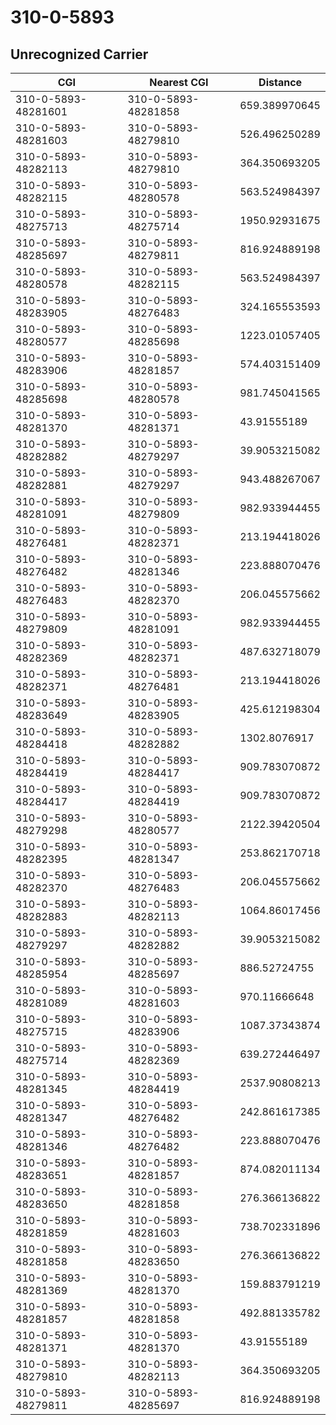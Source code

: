 # 310-0-5893
## Unrecognized Carrier


| CGI | Nearest CGI | Distance |
|-----|-------------|----------|
| 310-0-5893-48281601 | 310-0-5893-48281858 | 659.389970645 |
| 310-0-5893-48281603 | 310-0-5893-48279810 | 526.496250289 |
| 310-0-5893-48282113 | 310-0-5893-48279810 | 364.350693205 |
| 310-0-5893-48282115 | 310-0-5893-48280578 | 563.524984397 |
| 310-0-5893-48275713 | 310-0-5893-48275714 | 1950.92931675 |
| 310-0-5893-48285697 | 310-0-5893-48279811 | 816.924889198 |
| 310-0-5893-48280578 | 310-0-5893-48282115 | 563.524984397 |
| 310-0-5893-48283905 | 310-0-5893-48276483 | 324.165553593 |
| 310-0-5893-48280577 | 310-0-5893-48285698 | 1223.01057405 |
| 310-0-5893-48283906 | 310-0-5893-48281857 | 574.403151409 |
| 310-0-5893-48285698 | 310-0-5893-48280578 | 981.745041565 |
| 310-0-5893-48281370 | 310-0-5893-48281371 | 43.91555189 |
| 310-0-5893-48282882 | 310-0-5893-48279297 | 39.9053215082 |
| 310-0-5893-48282881 | 310-0-5893-48279297 | 943.488267067 |
| 310-0-5893-48281091 | 310-0-5893-48279809 | 982.933944455 |
| 310-0-5893-48276481 | 310-0-5893-48282371 | 213.194418026 |
| 310-0-5893-48276482 | 310-0-5893-48281346 | 223.888070476 |
| 310-0-5893-48276483 | 310-0-5893-48282370 | 206.045575662 |
| 310-0-5893-48279809 | 310-0-5893-48281091 | 982.933944455 |
| 310-0-5893-48282369 | 310-0-5893-48282371 | 487.632718079 |
| 310-0-5893-48282371 | 310-0-5893-48276481 | 213.194418026 |
| 310-0-5893-48283649 | 310-0-5893-48283905 | 425.612198304 |
| 310-0-5893-48284418 | 310-0-5893-48282882 | 1302.8076917 |
| 310-0-5893-48284419 | 310-0-5893-48284417 | 909.783070872 |
| 310-0-5893-48284417 | 310-0-5893-48284419 | 909.783070872 |
| 310-0-5893-48279298 | 310-0-5893-48280577 | 2122.39420504 |
| 310-0-5893-48282395 | 310-0-5893-48281347 | 253.862170718 |
| 310-0-5893-48282370 | 310-0-5893-48276483 | 206.045575662 |
| 310-0-5893-48282883 | 310-0-5893-48282113 | 1064.86017456 |
| 310-0-5893-48279297 | 310-0-5893-48282882 | 39.9053215082 |
| 310-0-5893-48285954 | 310-0-5893-48285697 | 886.52724755 |
| 310-0-5893-48281089 | 310-0-5893-48281603 | 970.11666648 |
| 310-0-5893-48275715 | 310-0-5893-48283906 | 1087.37343874 |
| 310-0-5893-48275714 | 310-0-5893-48282369 | 639.272446497 |
| 310-0-5893-48281345 | 310-0-5893-48284419 | 2537.90808213 |
| 310-0-5893-48281347 | 310-0-5893-48276482 | 242.861617385 |
| 310-0-5893-48281346 | 310-0-5893-48276482 | 223.888070476 |
| 310-0-5893-48283651 | 310-0-5893-48281857 | 874.082011134 |
| 310-0-5893-48283650 | 310-0-5893-48281858 | 276.366136822 |
| 310-0-5893-48281859 | 310-0-5893-48281603 | 738.702331896 |
| 310-0-5893-48281858 | 310-0-5893-48283650 | 276.366136822 |
| 310-0-5893-48281369 | 310-0-5893-48281370 | 159.883791219 |
| 310-0-5893-48281857 | 310-0-5893-48281858 | 492.881335782 |
| 310-0-5893-48281371 | 310-0-5893-48281370 | 43.91555189 |
| 310-0-5893-48279810 | 310-0-5893-48282113 | 364.350693205 |
| 310-0-5893-48279811 | 310-0-5893-48285697 | 816.924889198 |
